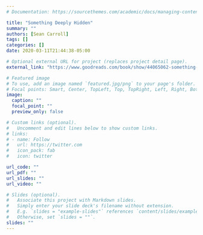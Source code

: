 ```yaml
---
# Documentation: https://sourcethemes.com/academic/docs/managing-content/

title: "Something Deeply Hidden"
summary: ""
authors: [Sean Carroll]
tags: []
categories: []
date: 2020-03-11T21:44:38-05:00

# Optional external URL for project (replaces project detail page).
external_link: "https://www.goodreads.com/book/show/44065062-something-deeply-hidden"

# Featured image
# To use, add an image named `featured.jpg/png` to your page's folder.
# Focal points: Smart, Center, TopLeft, Top, TopRight, Left, Right, BottomLeft, Bottom, BottomRight.
image:
  caption: ""
  focal_point: ""
  preview_only: false

# Custom links (optional).
#   Uncomment and edit lines below to show custom links.
# links:
# - name: Follow
#   url: https://twitter.com
#   icon_pack: fab
#   icon: twitter

url_code: ""
url_pdf: ""
url_slides: ""
url_video: ""

# Slides (optional).
#   Associate this project with Markdown slides.
#   Simply enter your slide deck's filename without extension.
#   E.g. `slides = "example-slides"` references `content/slides/example-slides.md`.
#   Otherwise, set `slides = ""`.
slides: ""
---
```


